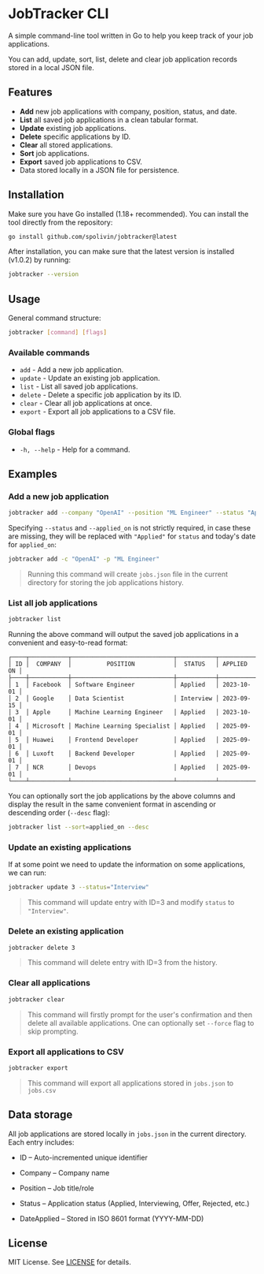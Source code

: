 # JobTracker CLI

A simple command-line tool written in Go to help you keep track of your job applications.  

You can add, update, sort, list, delete and clear job application records stored in a local JSON file.  

## Features

- **Add** new job applications with company, position, status, and date.
- **List** all saved job applications in a clean tabular format.
- **Update** existing job applications.
- **Delete** specific applications by ID.
- **Clear** all stored applications.
- **Sort** job applications.
- **Export** saved job applications to CSV.
- Data stored locally in a JSON file for persistence.

## Installation

Make sure you have Go installed (1.18+ recommended). You can install the tool directly from the repository:

```bash
go install github.com/spolivin/jobtracker@latest
```

After installation, you can make sure that the latest version is installed (v1.0.2) by running:

```bash
jobtracker --version
```

## Usage 

General command structure:

```bash
jobtracker [command] [flags]
```

### Available commands

* `add` - Add a new job application.
* `update` - Update an existing job application.
* `list` - List all saved job applications.
* `delete` - Delete a specific job application by its ID.
* `clear` - Clear all job applications at once.
* `export` - Export all job applications to a CSV file.

### Global flags

* `-h, --help` - Help for a command. 

## Examples

### Add a new job application

```bash
jobtracker add --company "OpenAI" --position "ML Engineer" --status "Applied" --applied_on "2025-08-26"
```

Specifying `--status` and `--applied_on` is not strictly required, in case these are missing, they will be replaced with `"Applied"` for `status` and today's date for `applied_on`:

```bash
jobtracker add -c "OpenAI" -p "ML Engineer"
```
> Running this command will create `jobs.json` file in the current directory for storing the job applications history.

### List all job applications

```bash
jobtracker list
```

Running the above command will output the saved job applications in a convenient and easy-to-read format:

```
┌────┬───────────┬─────────────────────────────┬───────────┬────────────┐
│ ID │  COMPANY  │          POSITION           │  STATUS   │ APPLIED ON │
├────┼───────────┼─────────────────────────────┼───────────┼────────────┤
│ 1  │ Facebook  │ Software Engineer           │ Applied   │ 2023-10-01 │
│ 2  │ Google    │ Data Scientist              │ Interview │ 2023-09-15 │
│ 3  │ Apple     │ Machine Learning Engineer   │ Applied   │ 2023-10-01 │
│ 4  │ Microsoft │ Machine Learning Specialist │ Applied   │ 2025-09-01 │
│ 5  │ Huawei    │ Frontend Developer          │ Applied   │ 2025-09-01 │
│ 6  │ Luxoft    │ Backend Developer           │ Applied   │ 2025-09-01 │
│ 7  │ NCR       │ Devops                      │ Applied   │ 2025-09-01 │
└────┴───────────┴─────────────────────────────┴───────────┴────────────┘
```

You can optionally sort the job applications by the above columns and display the result in the same convenient format in ascending or descending order (`--desc` flag):

```bash
jobtracker list --sort=applied_on --desc
```

### Update an existing applications

If at some point we need to update the information on some applications, we can run:

```bash
jobtracker update 3 --status="Interview"
```
> This command will update entry with ID=3 and modify `status` to `"Interview"`.

### Delete an existing application

```bash
jobtracker delete 3
```
> This command will delete entry with ID=3 from the history.

### Clear all applications

```bash
jobtracker clear
```
> This command will firstly prompt for the user's confirmation and then delete all available applications. One can optionally set `--force` flag to skip prompting.

### Export all applications to CSV

```bash
jobtracker export
```
> This command will export all applications stored in `jobs.json` to `jobs.csv`

## Data storage

All job applications are stored locally in `jobs.json` in the current directory. Each entry includes:

* ID – Auto-incremented unique identifier

* Company – Company name

* Position – Job title/role

* Status – Application status (Applied, Interviewing, Offer, Rejected, etc.)

* DateApplied – Stored in ISO 8601 format (YYYY-MM-DD)

## License

MIT License. See [LICENSE](./LICENSE) for details.
